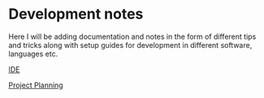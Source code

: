 # Development notes

Here I will be adding documentation and notes in the form of different tips and tricks along with setup guides for development in different software, languages etc.

[IDE](/ides)

[Project Planning](/project_planning)
